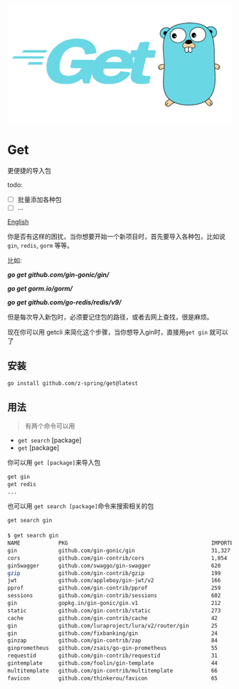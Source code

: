 ![img.png](img.png)
# Get

更便捷的导入包

todo:
- [ ] 批量添加各种包
- [ ] ...

[English](https://github.com/Z-Spring/get/blob/master/README.md)

你是否有这样的困扰，当你想要开始一个新项目时，首先要导入各种包，比如说 
`gin`, `redis`, `gorm` 等等。

比如: 

***go get github.com/gin-gonic/gin/***  <p>
***go get gorm.io/gorm/***  <p>
***go get github.com/go-redis/redis/v9/***  <p>

但是每次导入新包时，必须要记住包的路径，或者去网上查找，很是麻烦。 <p>

现在你可以用 getcli 来简化这个步骤，当你想导入gin时，直接用`get gin` 就可以了


## 安装
```bash
go install github.com/z-spring/get@latest
```
## 用法
> 有两个命令可以用
 * `get search` [package]
 * `get` [package]


你可以用 `get [package]`来导入包  <p>

```bash
get gin
get redis
...
```
也可以用 `get search [package]`命令来搜索相关的包

```bash
get search gin

$ get search gin
NAME            PKG                                             IMPORTED
gin             github.com/gin-gonic/gin                        31,327
cors            github.com/gin-contrib/cors                     1,054
ginSwagger      github.com/swaggo/gin-swagger                   620
gzip            github.com/gin-contrib/gzip                     199
jwt             github.com/appleboy/gin-jwt/v2                  166
pprof           github.com/gin-contrib/pprof                    259
sessions        github.com/gin-contrib/sessions                 602
gin             gopkg.in/gin-gonic/gin.v1                       212
static          github.com/gin-contrib/static                   273
cache           github.com/gin-contrib/cache                    42
gin             github.com/luraproject/lura/v2/router/gin       25
gin             github.com/fixbanking/gin                       24
ginzap          github.com/gin-contrib/zap                      84
ginprometheus   github.com/zsais/go-gin-prometheus              55
requestid       github.com/gin-contrib/requestid                31
gintemplate     github.com/foolin/gin-template                  44
multitemplate   github.com/gin-contrib/multitemplate            66
favicon         github.com/thinkerou/favicon                    65
```
